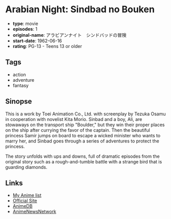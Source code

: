 # Arabian Night: Sindbad no Bouken

-   **type**: movie
-   **episodes**: 1
-   **original-name**: アラビアンナイト　シンドバッドの冒険
-   **start-date**: 1962-06-16
-   **rating**: PG-13 - Teens 13 or older

## Tags

-   action
-   adventure
-   fantasy

## Sinopse

This is a work by Toei Animation Co., Ltd. with screenplay by Tezuka Osamu in cooperation with novelist Kita Morio. Sinbad and a boy, Ali, are stowaways on the transport ship "Boulder," but they win their proper places on the ship after currying the favor of the captain.
Then the beautiful princess Samir jumps on board to escape a wicked minister who wants to marry her, and Sinbad goes through a series of adventures to protect the princess.

The story unfolds with ups and downs, full of dramatic episodes from the original story such as a rough-and-tumble battle with a strange bird that is guarding diamonds.

## Links

-   [My Anime list](https://myanimelist.net/anime/7786/Arabian_Night__Sindbad_no_Bouken)
-   [Official Site](http://www.toei-anim.co.jp/lineup/movie/movie_sindbad/)
-   [AnimeDB](http://anidb.info/perl-bin/animedb.pl?show=anime&aid=1779)
-   [AnimeNewsNetwork](http://www.animenewsnetwork.com/encyclopedia/anime.php?id=3528)
